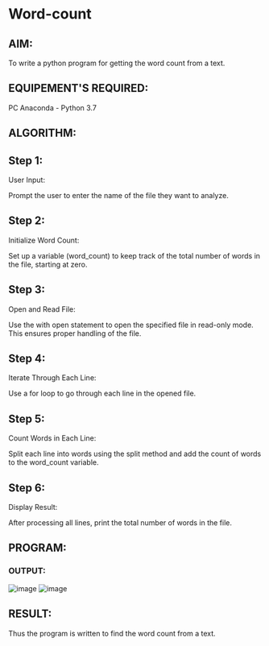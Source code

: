 # Word-count
## AIM:
To write a python program for getting the word count from a text.
## EQUIPEMENT'S REQUIRED: 
PC
Anaconda - Python 3.7
## ALGORITHM: 
## Step 1:
User Input:

Prompt the user to enter the name of the file they want to analyze.

## Step 2:
Initialize Word Count:

Set up a variable (word_count) to keep track of the total number of words in the file, starting at zero.

## Step 3:
Open and Read File:

Use the with open statement to open the specified file in read-only mode. This ensures proper handling of the file.

## Step 4:
Iterate Through Each Line:

Use a for loop to go through each line in the opened file.

## Step 5:
Count Words in Each Line:

Split each line into words using the split method and add the count of words to the word_count variable.

## Step 6:
Display Result:

After processing all lines, print the total number of words in the file.
## PROGRAM:

### OUTPUT:
![image](https://github.com/Kesavasai20/Word-count/assets/138849303/5182e122-f8fe-43d1-b28e-988cedc0f277)
![image](https://github.com/Kesavasai20/Word-count/assets/138849303/52665ccb-7c19-4845-9b83-f0d4359fbc6d)


## RESULT:
Thus the program is written to find the word count from a text.
